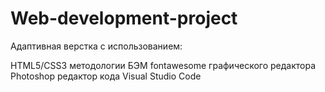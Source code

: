 # Web-development-project
Адаптивная верстка с использованием:

HTML5/CSS3
методологии БЭМ
fontawesome
графического редактора Photoshop
редактор кода Visual Studio Code
